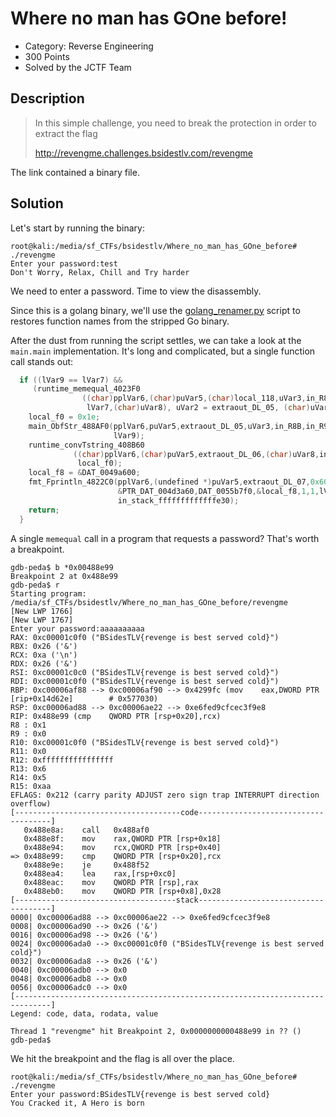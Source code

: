 # Where no man has GOne before!
* Category: Reverse Engineering
* 300 Points
* Solved by the JCTF Team

## Description
> In this simple challenge, you need to break the protection in order to extract the flag
>
> http://revengme.challenges.bsidestlv.com/revengme

The link contained a binary file.

## Solution

Let's start by running the binary:

```console
root@kali:/media/sf_CTFs/bsidestlv/Where_no_man_has_GOne_before# ./revengme
Enter your password:test
Don't Worry, Relax, Chill and Try harder
```

We need to enter a password. Time to view the disassembly.

Since this is a golang binary, we'll use the [golang_renamer.py](https://github.com/ghidraninja/ghidra_scripts) script to restores function names from the stripped Go binary.

After the dust from running the script settles, we can take a look at the `main.main` implementation. It's long and complicated, but a single function call stands out:

```c
  if ((lVar9 == lVar7) &&
     (runtime_memequal_4023F0
                ((char)pplVar6,(char)puVar5,(char)local_118,uVar3,in_R8B,in_R9B,local_118,uVar8,
                 lVar7,(char)uVar8), uVar2 = extraout_DL_05, (char)uVar8 != '\0')) {
    local_f0 = 0x1e;
    main_ObfStr_488AF0(pplVar6,puVar5,extraout_DL_05,uVar3,in_R8B,in_R9B,&local_18c,0x1e,0x1e,uVar8,
                       lVar9);
    runtime_convTstring_408B60
              ((char)pplVar6,(char)puVar5,extraout_DL_06,(char)uVar8,in_R8B,in_R9B,uVar8,lVar9,
               local_f0);
    local_f8 = &DAT_0049a600;
    fmt_Fprintln_4822C0(pplVar6,(undefined *)puVar5,extraout_DL_07,0x60,in_R8B,in_R9B,
                        &PTR_DAT_004d3a60,DAT_0055b7f0,&local_f8,1,1,lVar10,local_1d8,
                        in_stack_fffffffffffffe30);
    return;
  }
```

A single `memequal` call in a program that requests a password? That's worth a breakpoint.

```console
gdb-peda$ b *0x00488e99
Breakpoint 2 at 0x488e99
gdb-peda$ r
Starting program: /media/sf_CTFs/bsidestlv/Where_no_man_has_GOne_before/revengme 
[New LWP 1766]
[New LWP 1767]
Enter your password:aaaaaaaaaa
RAX: 0xc00001c0f0 ("BSidesTLV{revenge is best served cold}")
RBX: 0x26 ('&')
RCX: 0xa ('\n')
RDX: 0x26 ('&')
RSI: 0xc00001c0c0 ("BSidesTLV{revenge is best served cold}")
RDI: 0xc00001c0f0 ("BSidesTLV{revenge is best served cold}")
RBP: 0xc00006af88 --> 0xc00006af90 --> 0x4299fc (mov    eax,DWORD PTR [rip+0x14d62e]        # 0x577030)
RSP: 0xc00006ad88 --> 0xc00006ae22 --> 0xe6fed9cfcec3f9e8 
RIP: 0x488e99 (cmp    QWORD PTR [rsp+0x20],rcx)
R8 : 0x1 
R9 : 0x0 
R10: 0xc00001c0f0 ("BSidesTLV{revenge is best served cold}")
R11: 0x0 
R12: 0xffffffffffffffff 
R13: 0x6 
R14: 0x5 
R15: 0xaa
EFLAGS: 0x212 (carry parity ADJUST zero sign trap INTERRUPT direction overflow)
[-------------------------------------code-------------------------------------]
   0x488e8a:	call   0x488af0
   0x488e8f:	mov    rax,QWORD PTR [rsp+0x18]
   0x488e94:	mov    rcx,QWORD PTR [rsp+0x40]
=> 0x488e99:	cmp    QWORD PTR [rsp+0x20],rcx
   0x488e9e:	je     0x488f52
   0x488ea4:	lea    rax,[rsp+0xc0]
   0x488eac:	mov    QWORD PTR [rsp],rax
   0x488eb0:	mov    QWORD PTR [rsp+0x8],0x28
[------------------------------------stack-------------------------------------]
0000| 0xc00006ad88 --> 0xc00006ae22 --> 0xe6fed9cfcec3f9e8 
0008| 0xc00006ad90 --> 0x26 ('&')
0016| 0xc00006ad98 --> 0x26 ('&')
0024| 0xc00006ada0 --> 0xc00001c0f0 ("BSidesTLV{revenge is best served cold}")
0032| 0xc00006ada8 --> 0x26 ('&')
0040| 0xc00006adb0 --> 0x0 
0048| 0xc00006adb8 --> 0x0 
0056| 0xc00006adc0 --> 0x0 
[------------------------------------------------------------------------------]
Legend: code, data, rodata, value

Thread 1 "revengme" hit Breakpoint 2, 0x0000000000488e99 in ?? ()
gdb-peda$ 
```

We hit the breakpoint and the flag is all over the place.

```console
root@kali:/media/sf_CTFs/bsidestlv/Where_no_man_has_GOne_before# ./revengme
Enter your password:BSidesTLV{revenge is best served cold}
You Cracked it, A Hero is born
```